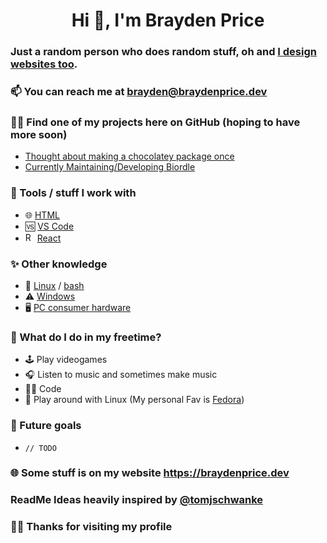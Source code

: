 <h1 align="center">Hi 👋, I'm Brayden Price</h1>

### Just a random person who does random stuff, oh and [I design websites too](https://braydenprice.dev).

### 📫 You can reach me at **brayden@braydenprice.dev**

### 👨‍💻 Find one of my projects here on GitHub (hoping to have more soon)
 - [Thought about making a chocolatey package once](https://github.com/Brayman30/chocolatey-packages)
 - [Currently Maintaining/Developing Biordle](https://github.com/Brayman30/biordle)

### 🧰 Tools / stuff I work with
- 🌐 [HTML](https://en.wikipedia.org/wiki/HTML)
- 🆚 [VS Code](https://code.visualstudio.com)
- <img src="https://upload.wikimedia.org/wikipedia/commons/a/a7/React-icon.svg" alt="React Logo" width="15"/> [React](https://www.reactjs.org)

### ✨ Other knowledge
- 🐧 [Linux](https://en.wikipedia.org/wiki/Linux) / [bash](https://www.gnu.org/software/bash/)
- ⚠ [Windows](https://microsoft.com/windows)
- 🖥 [PC consumer hardware](https://www.youtube.com/LinusTechTips)

### 🎡 What do I do in my freetime?
- 🕹 Play videogames
- 🎧 Listen to music and sometimes make music
- 👨‍💻 Code
- 🐧 Play around with Linux (My personal Fav is [Fedora](https://getfedora.org/))

### 🔮 Future goals
- `// TODO`

### 🌐 Some stuff is on my website **https://braydenprice.dev**

### ReadMe Ideas heavily inspired by [@tomjschwanke](https://github.com/tomjschwanke)

### 🙇‍♂️ Thanks for visiting my profile
